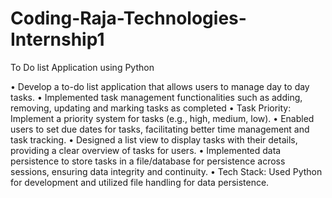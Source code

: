 # Coding-Raja-Technologies-Internship1

To Do list Application using Python

• Develop a to-do list application that allows users to manage day to day tasks. 
• Implemented task management functionalities such as adding, removing, updating and marking tasks as completed 
• Task Priority: Implement a priority system for tasks (e.g., high, medium, low). 
• Enabled users to set due dates for tasks, facilitating better time management and task tracking. 
• Designed a list view to display tasks with their details, providing a clear overview of tasks for users. 
• Implemented data persistence to store tasks in a file/database for persistence across sessions, ensuring data integrity and continuity.
• Tech Stack: Used Python for development and utilized file handling for data persistence.
